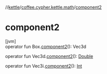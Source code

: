 //[kettle](../../index.md)/[coffee.cypher.kettle.math](index.md)/[component2](component2.md)

# component2

[jvm]\
operator fun Box.[component2](component2.md)(): Vec3d

operator fun Vec3d.[component2](component2.md)(): [Double](https://kotlinlang.org/api/latest/jvm/stdlib/kotlin/-double/index.html)

operator fun Vec3i.[component2](component2.md)(): [Int](https://kotlinlang.org/api/latest/jvm/stdlib/kotlin/-int/index.html)
